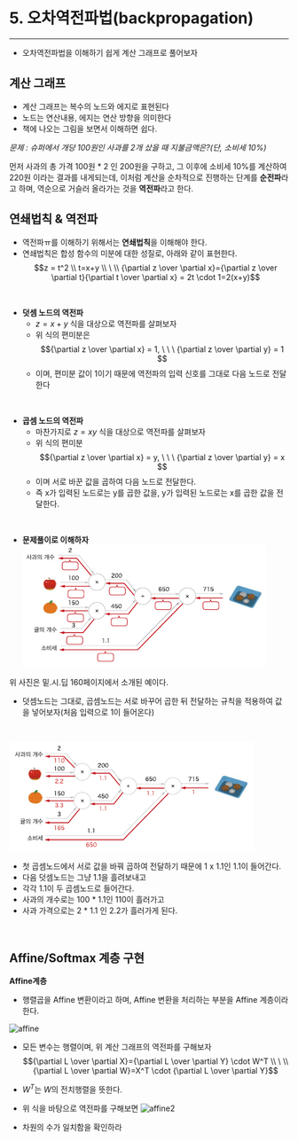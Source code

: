 # 5. 오차역전파법(backpropagation)
---
- 오차역전파법을 이해하기 쉽게 계산 그래프로 풀어보자

## 계산 그래프
- 계산 그래프는 복수의 노드와 에지로 표현된다
- 노드는 연산내용, 에지는 연산 방향을 의미한다
- 책에 나오는 그림을 보면서 이해하면 쉽다.

*문제 : 슈퍼에서 개당 100원인 사과를 2개 샀을 때 지불금액은?(단, 소비세 10%)*

먼저 사과의 총 가격 100원 * 2 인 200원을 구하고, 그 이후에 소비세 10%를 계산하여 220원 이라는 결과를 내게되는데, 이처럼 계산을 순차적으로 진행하는 단계를 **순전파**라고 하며, 역순으로 거슬러 올라가는 것을 **역전파**라고 한다.

## 연쇄법칙 & 역전파
  - 역전파ㅠ를 이해하기 위해서는 **연쇄법칙**을 이해해야 한다.
  - 연쇄법칙은 합성 함수의 미분에 대한 성질로, 아래와 같이 표현한다.
  $$z = t^2 \\ t=x+y \\ \ \\ {\partial z \over \partial x}={\partial z \over \partial t}{\partial t \over \partial x} = 2t \cdot 1=2(x+y)$$

  <br>

  - **덧셈 노드의 역전파**
    - $z=x+y$ 식을 대상으로 역전파를 살펴보자
    - 위 식의 편미분은 
    $${\partial z \over \partial x} = 1, \ \ \ {\partial z \over \partial y} = 1 $$
    - 이며, 편미분 값이 1이기 때문에 역전파의 입력 신호를 그대로 다음 노드로 전달한다

  <br>

  - **곱셈 노드의 역전파**
    - 마찬가지로 $z = xy$ 식을 대상으로 역전파를 살펴보자
    - 위 식의 편미분
    $${\partial z \over \partial x} = y, \ \ \ {\partial z \over \partial y} = x $$
    - 이며 서로 바꾼 값을 곱하여 다음 노드로 전달한다.
    - 즉 x가 입력된 노드로는 y를 곱한 값을, y가 입력된 노드로는 x를 곱한 값을 전달한다.
  
  <br>

  - **문제풀이로 이해하자**
  ![shopping ex](https://github.com/zzun-d/TIL/blob/master/%EB%B0%91%EB%B0%94%EB%8B%A5%EB%B6%80%ED%84%B0%20%EC%8B%9C%EC%9E%91%ED%95%98%EB%8A%94%20%EB%94%A5%EB%9F%AC%EB%8B%9D/assets/5.%EC%98%A4%EC%B0%A8%EC%97%AD%EC%A0%84%ED%8C%8C.png?raw=true)

  위 사진은 밑.시.딥 160페이지에서 소개된 예이다.
  - 덧셈노드는 그대로, 곱셈노드는 서로 바꾸어 곱한 뒤 전달하는 규칙을 적용하여 값을 넣어보자(처음 입력으로 1이 들어온다)

  <br>

  ![shopping ex 2](https://github.com/zzun-d/TIL/blob/master/%EB%B0%91%EB%B0%94%EB%8B%A5%EB%B6%80%ED%84%B0%20%EC%8B%9C%EC%9E%91%ED%95%98%EB%8A%94%20%EB%94%A5%EB%9F%AC%EB%8B%9D/assets/5.%EC%98%A4%EC%B0%A8%EC%97%AD%EC%A0%84%ED%8C%8C_1.png?raw=true)

  - 첫 곱셈노드에서 서로 값을 바꿔 곱하여 전달하기 때문에 1 x 1.1인 1.1이 들어간다.
  - 다음 덧셈노드는 그냥 1.1을 흘려보내고
  - 각각 1.1이 두 곱셈노드로 들어간다.
  - 사과의 개수로는 100 * 1.1인 110이 흘러가고
  - 사과 가격으로는 2 * 1.1 인 2.2가 흘러가게 된다.

<br>

## Affine/Softmax 계층 구현
**Affine계층**
 - 행렬곱을 Affine 변환이라고 하며, Affine 변환을 처리하는 부분을 Affine 계층이라 한다.

![affine](link)
- 모든 변수는 행렬이며, 위 계산 그래프의 역전파를 구해보자
$${\partial L \over \partial X}={\partial L \over \partial Y} \cdot W^T \\ \ \\ {\partial L \over \partial W}=X^T \cdot {\partial L \over \partial Y}$$
- $W^T$는 $W$의 전치행렬을 뜻한다.
- 위 식을 바탕으로 역전파를 구해보면
![affine2](link)

- 차원의 수가 일치함을 확인하라
